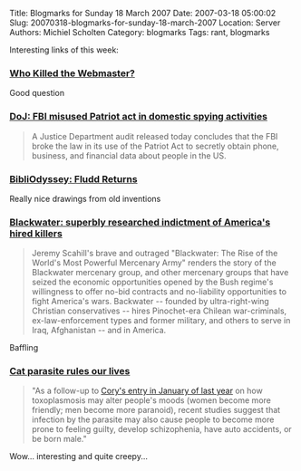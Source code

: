 Title: Blogmarks for Sunday 18 March 2007
Date: 2007-03-18 05:00:02
Slug: 20070318-blogmarks-for-sunday-18-march-2007
Location: Server
Authors: Michiel Scholten
Category: blogmarks
Tags: rant, blogmarks

<p>Interesting links of this week:</p>
<h3><a href="http://blog.rightbrainnetworks.com/2007/01/28/who-killed-the-webmaster/">Who Killed the Webmaster?</a></h3>
<p>Good question</p>
<h3><a href="http://www.boingboing.net/2007/03/09/doj_fbi_misused_patr.html">DoJ: FBI misused Patriot act in domestic spying activities</a></h3>
<blockquote><p>A Justice Department audit released today concludes that the FBI broke the law in its use of the Patriot Act to secretly obtain phone, business, and financial data about people in the US.</p></blockquote>
<h3><a href="http://bibliodyssey.blogspot.com/2007/02/fludd-returns.html">BibliOdyssey: Fludd Returns</a></h3>
<p>Really nice drawings from old inventions</p>
<h3><a href="http://www.boingboing.net/2007/03/11/blackwater_superbly_.html">Blackwater: superbly researched indictment of America's hired killers</a></h3>
<blockquote><p>Jeremy Scahill's brave and outraged "Blackwater: The Rise of the World's Most Powerful Mercenary Army" renders the story of the Blackwater mercenary group, and other mercenary groups that have seized the economic opportunities opened by the Bush regime's willingness to offer no-bid contracts and no-liability opportunities to fight America's wars. Backwater -- founded by ultra-right-wing Christian conservatives -- hires Pinochet-era Chilean war-criminals, ex-law-enforcement types and former military, and others to serve in Iraq, Afghanistan -- and in America.</p></blockquote>

<p>Baffling</p>
<h3><a href="http://www.boingboing.net/2007/03/11/cat_parasite_rules_o.html">Cat parasite rules our lives</a></h3>
<blockquote><p>"As a follow-up to <a href="http://www.boingboing.net/2006/01/22/moodaltering_cat_par.html">Cory's entry in January of last year</a> on how toxoplasmosis may alter people's moods (women become more friendly; men become more paranoid), recent studies suggest that infection by the parasite may also cause people to become more prone to feeling guilty, develop schizophenia, have auto accidents, or be born male."</p></blockquote>

<p>Wow... interesting and quite creepy...</p>

